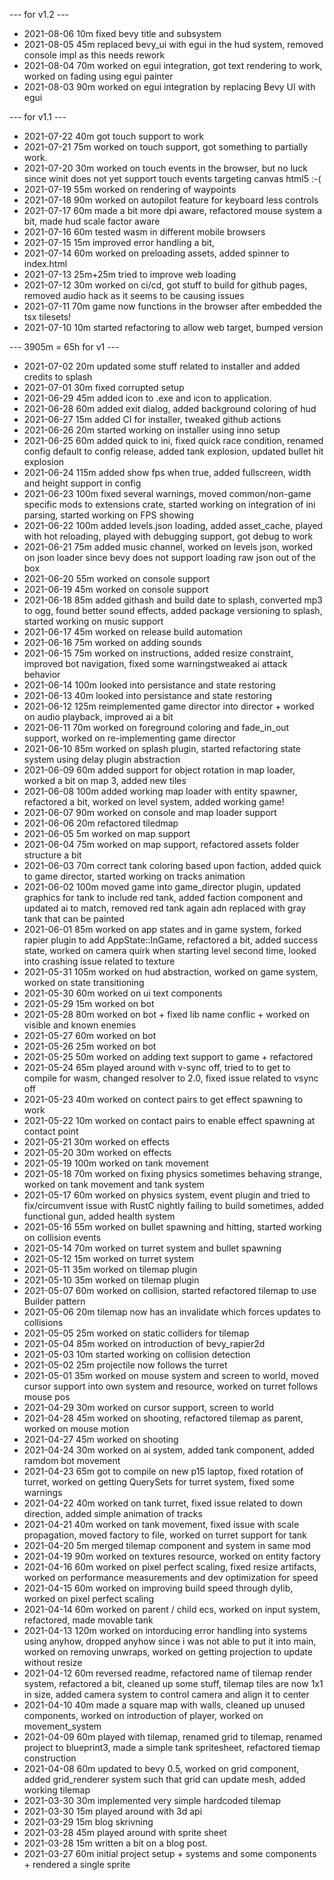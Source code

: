 --- for v1.2 ---
- 2021-08-06  10m fixed bevy title and subsystem
- 2021-08-05  45m replaced bevy_ui with egui in the hud system, removed console impl as this needs rework
- 2021-08-04  70m worked on egui integration, got text rendering to work, worked on fading using egui painter
- 2021-08-03  90m worked on egui integration by replacing Bevy  UI with egui


--- for v1.1 ---
- 2021-07-22  40m got touch support to work
- 2021-07-21  75m worked on touch support, got something to partially work.
- 2021-07-20  30m worked on touch events in the browser, but no luck since winit does not yet support touch events targeting canvas html5 :-(
- 2021-07-19  55m worked on rendering of waypoints
- 2021-07-18  90m worked on autopilot feature for keyboard less controls
- 2021-07-17  60m made a bit more dpi aware, refactored mouse system a bit, made hud scale factor aware
- 2021-07-16  60m tested wasm in different mobile browsers
- 2021-07-15  15m improved error handling a bit,
- 2021-07-14  60m worked on preloading assets, added spinner to index.html
- 2021-07-13  25m+25m tried to improve web loading
- 2021-07-12  30m worked on ci/cd, got stuff to build for github pages, removed audio hack as it seems to be causing issues
- 2021-07-11  70m game now functions in the browser after embedded the tsx tilesets! 
- 2021-07-10  10m started refactoring to allow web target, bumped version


--- 3905m = 65h for v1 ---
- 2021-07-02  20m updated some stuff related to installer and added credits to splash
- 2021-07-01  30m fixed corrupted setup
- 2021-06-29  45m added icon to .exe and icon to application.
- 2021-06-28  60m added exit dialog, added background coloring of hud
- 2021-06-27  15m added CI for installer, tweaked github actions
- 2021-06-26  20m started working on installer using inno setup
- 2021-06-25  60m added quick to ini, fixed quick race condition, renamed config default to config release, added tank explosion, updated bullet hit explosion
- 2021-06-24  115m added show fps when true, added fullscreen, width and height support in config
- 2021-06-23  100m fixed several warnings, moved common/non-game specific mods to extensions crate, started working on integration of ini parsing, started working on FPS showing
- 2021-06-22  100m added levels.json loading, added asset_cache, played with hot reloading, played with debugging support, got debug to work
- 2021-06-21  75m added music channel, worked on levels json, worked on json loader since bevy does not support loading raw json out of the box
- 2021-06-20  55m worked on console support
- 2021-06-19  45m worked on console support
- 2021-06-18  85m added githash and build date to splash, converted mp3 to ogg, found better sound effects, added package versioning to splash, started working on music support
- 2021-06-17  45m worked on release build automation
- 2021-06-16  75m worked on adding sounds
- 2021-06-15  75m worked on instructions, added resize constraint, improved bot navigation, fixed some warningstweaked ai attack behavior
- 2021-06-14  100m looked into persistance and state restoring
- 2021-06-13  40m looked into persistance and state restoring
- 2021-06-12  125m reimplemented game director into director + worked on audio playback, improved ai a bit
- 2021-06-11  70m worked on foreground coloring and fade_in_out support, worked on re-implementing game director
- 2021-06-10  85m worked on splash plugin, started refactoring state system using delay plugin abstraction
- 2021-06-09  60m added support for object rotation in map loader, worked a bit on map 3, added new tiles
- 2021-06-08  100m added working map loader with entity spawner, refactored a bit, worked on level system, added working game!
- 2021-06-07  90m worked on console and map loader support
- 2021-06-06  20m refactored tiledmap
- 2021-06-05  5m worked on map support
- 2021-06-04  75m worked on map support, refactored assets folder structure a bit
- 2021-06-03  70m correct tank coloring based upon faction, added quick to game director, started working on tracks animation
- 2021-06-02  100m moved game into game_director plugin, updated graphics for tank to include red tank, added faction component and updated ai to match, removed red tank again adn replaced with gray tank that can be painted
- 2021-06-01  85m worked on app states and in game system, forked rapier plugin to add AppState::InGame, refactored a bit, added success state, worked on camera quirk when starting level second time, looked into crashing issue related to texture
- 2021-05-31  105m worked on hud abstraction, worked on game system, worked on state transitioning
- 2021-05-30  60m worked on ui text components 
- 2021-05-29  15m worked on bot
- 2021-05-28  80m worked on bot + fixed lib name conflic + worked on visible and known enemies 
- 2021-05-27  60m worked on bot
- 2021-05-26  25m worked on bot
- 2021-05-25  50m worked on adding text support to game + refactored
- 2021-05-24  65m played around with v-sync off, tried to to get to compile for wasm, changed resolver to 2.0, fixed issue related to vsync off
- 2021-05-23  40m worked on contect pairs to get effect spawning to work
- 2021-05-22  10m worked on contact pairs to enable effect spawning at contact point
- 2021-05-21  30m worked on effects
- 2021-05-20  30m worked on effects
- 2021-05-19  100m worked on tank movement
- 2021-05-18  70m worked on fixing physics sometimes behaving strange, worked on tank movement and tank system
- 2021-05-17  60m worked on physics system, event plugin and tried to fix/circumvent issue with RustC nightly failing to build sometimes, added functional gun, added health system
- 2021-05-16  55m worked on bullet spawning and hitting, started working on collision events
- 2021-05-14  70m worked on turret system and bullet spawning
- 2021-05-12  15m worked on turret system
- 2021-05-11  35m worked on tilemap plugin
- 2021-05-10  35m worked on tilemap plugin
- 2021-05-07  60m worked on collision, started refactored tilemap to use Builder pattern
- 2021-05-06  20m tilemap now has an invalidate which forces updates to collisions
- 2021-05-05  25m worked on static colliders for tilemap
- 2021-05-04  85m worked on introduction of bevy_rapier2d
- 2021-05-03  10m started working on collision detection
- 2021-05-02  25m projectile now follows the turret
- 2021-05-01  35m worked on mouse system and screen to world, moved cursor support into own system and resource, worked on turret follows mouse pos
- 2021-04-29  30m worked on cursor support, screen to world
- 2021-04-28  45m worked on shooting, refactored tilemap as parent, worked on mouse motion
- 2021-04-27  45m worked on shooting
- 2021-04-24  30m worked on ai system, added tank component, added ramdom bot movement
- 2021-04-23  65m got to compile on new p15 laptop, fixed rotation of turret, worked on getting QuerySets for turret system, fixed some warnings
- 2021-04-22  40m worked on tank turret, fixed issue related to down direction, added simple animation of tracks
- 2021-04-21  40m worked on tank movement, fixed issue with scale propagation, moved factory to file, worked on turret support for tank
- 2021-04-20  5m merged tilemap component and system in same mod
- 2021-04-19  90m worked on textures resource, worked on entity factory
- 2021-04-16  60m worked on pixel perfect scaling, fixed resize artifacts, worked on performance measurements and dev optimization for speed
- 2021-04-15  60m worked on improving build speed through dylib, worked on pixel perfect scaling
- 2021-04-14  60m worked on parent / child ecs, worked on input system, refactored, made movable tank
- 2021-04-13  120m worked on intorducing error handling into systems using anyhow, dropped anyhow since i was not able to put it into main, worked on removing unwraps, worked on getting projection to update without resize
- 2021-04-12  60m reversed readme, refactored name of tilemap render system, refactored a bit, cleaned up some stuff, tilemap tiles are now 1x1 in size, added camera system to control camera and align it to center
- 2021-04-10  40m made a square map with walls, cleaned up unused components, worked on introduction of player, worked on movement_system
- 2021-04-09  60m  played with tilemap, renamed grid to tilemap, renamed project to blueprint3, made a simple tank spritesheet, refactored tiemap construction
- 2021-04-08  60m  updated to bevy 0.5, worked on grid component, added grid_renderer system such that grid can update mesh, added working tilemap
- 2021-03-30  30m implemented very simple hardcoded tilemap
- 2021-03-30  15m played around with 3d api
- 2021-03-29  15m blog skrivning
- 2021-03-28  45m played around with sprite sheet
- 2021-03-28  15m written a bit on a blog post.
- 2021-03-27  60m  initial project setup + systems and some components + rendered a single sprite








